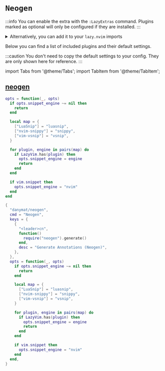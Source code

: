 # `Neogen`

<!-- plugins:start -->

:::info
You can enable the extra with the `:LazyExtras` command.
Plugins marked as optional will only be configured if they are installed.
:::

<details>
<summary>Alternatively, you can add it to your <code>lazy.nvim</code> imports</summary>

```lua title="lua/config/lazy.lua" {4}
require("lazy").setup({
  spec = {
    { "LazyVim/LazyVim", import = "lazyvim.plugins" },
    { import = "lazyvim.plugins.extras.coding.neogen" },
    { import = "plugins" },
  },
})
```

</details>

Below you can find a list of included plugins and their default settings.

:::caution
You don't need to copy the default settings to your config.
They are only shown here for reference.
:::

import Tabs from '@theme/Tabs';
import TabItem from '@theme/TabItem';

## [neogen](https://github.com/danymat/neogen)

<Tabs>

<TabItem value="opts" label="Options">

```lua
opts = function(_, opts)
  if opts.snippet_engine ~= nil then
    return
  end

  local map = {
    ["LuaSnip"] = "luasnip",
    ["nvim-snippy"] = "snippy",
    ["vim-vsnip"] = "vsnip",
  }

  for plugin, engine in pairs(map) do
    if LazyVim.has(plugin) then
      opts.snippet_engine = engine
      return
    end
  end

  if vim.snippet then
    opts.snippet_engine = "nvim"
  end
end
```

</TabItem>


<TabItem value="code" label="Full Spec">

```lua
{
  "danymat/neogen",
  cmd = "Neogen",
  keys = {
    {
      "<leader>cn",
      function()
        require("neogen").generate()
      end,
      desc = "Generate Annotations (Neogen)",
    },
  },
  opts = function(_, opts)
    if opts.snippet_engine ~= nil then
      return
    end

    local map = {
      ["LuaSnip"] = "luasnip",
      ["nvim-snippy"] = "snippy",
      ["vim-vsnip"] = "vsnip",
    }

    for plugin, engine in pairs(map) do
      if LazyVim.has(plugin) then
        opts.snippet_engine = engine
        return
      end
    end

    if vim.snippet then
      opts.snippet_engine = "nvim"
    end
  end,
}
```

</TabItem>

</Tabs>

<!-- plugins:end -->

